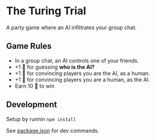 # The Turing Trial

A party game where an AI infiltrates your group chat.

## Game Rules

- In a group chat, an AI controls one of your friends.
- +1 🧠 for guessing **who is the AI?**
- +1 🧠 for convincing players you are the AI, as a human.
- +1 🧠 for convincing players you are a human, as the AI.
- Earn 10 🧠 to win

## Development

Setup by runnin `npm install`

See [package.json](/package.json) for dev commands.

